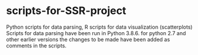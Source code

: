# scripts-for-SSR-project
Python scripts for data parsing, R scripts for data visualization (scatterplots)
Scripts for data parsing have been run in Python 3.8.6.
for python 2.7 and other earlier versions the changes to be made have been added as comments in the scripts.
